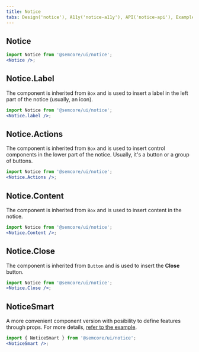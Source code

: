 ```yaml
---
title: Notice
tabs: Design('notice'), A11y('notice-a11y'), API('notice-api'), Example('notice-code'), Changelog('notice-changelog')
---
```


## Notice

```jsx
import Notice from '@semcore/ui/notice';
<Notice />;
```

<TypesView type="NoticeProps" :types={...types} />

## Notice.Label

The component is inherited from `Box` and is used to insert a label in the left part of the notice (usually, an icon).

```jsx
import Notice from '@semcore/ui/notice';
<Notice.label />;
```

## Notice.Actions

The component is inherited from `Box` and is used to insert control components in the lower part of the notice. Usually, it's a button or a group of buttons.

```jsx
import Notice from '@semcore/ui/notice';
<Notice.Actions />;
```

## Notice.Content

The component is inherited from `Box` and is used to insert content in the notice.

```jsx
import Notice from '@semcore/ui/notice';
<Notice.Content />;
```

## Notice.Close

The component is inherited from `Button` and is used to insert the **Close** button.

```jsx
import Notice from '@semcore/ui/notice';
<Notice.Close />;
```

## NoticeSmart

A more convenient component version with posibility to define features through props. For more details, [refer to the example](./notice-code#noticesmart).

```jsx
import { NoticeSmart } from '@semcore/ui/notice';
<NoticeSmart />;
```

<TypesView type="NoticeSmartProps" :types={...types} />

<script setup>import { data as types } from '@types.data.ts';</script>
